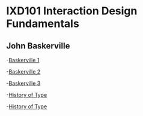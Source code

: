 IXD101 Interaction Design Fundamentals
======================================

John Baskerville
----------------

-[Baskerville 1]( https://ethanmcgonigle.github.io/John-Baskerville/baskerville2.html)

-[Baskerville 2]( https://ethanmcgonigle.github.io/John-Baskerville/baskerville1withlist.html)

-[Baskerville 3]( https://ethanmcgonigle.github.io/John-Baskerville/baskerville3.html)

-[History of Type]( https://ethanmcgonigle.github.io/John-Baskerville/thehistoryoftype.html)

-[History of Type]( https://ethanmcgonigle.github.io/John-Baskerville/thehistoryoftype-version2)
